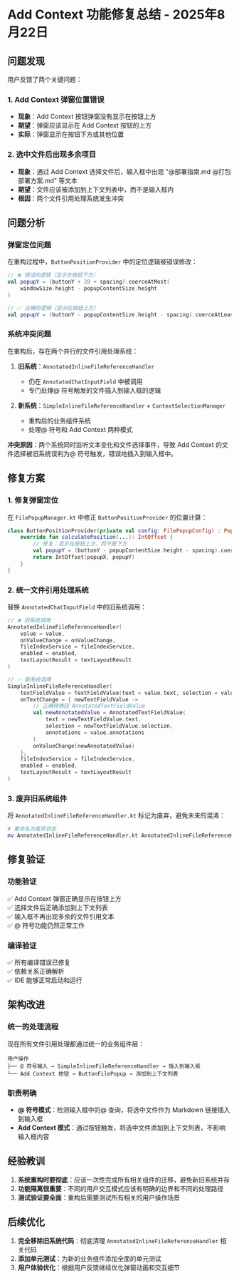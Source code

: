 # Add Context 功能修复总结 - 2025年8月22日

## 问题发现

用户反馈了两个关键问题：

### 1. Add Context 弹窗位置错误
- **现象**：Add Context 按钮弹窗没有显示在按钮上方
- **期望**：弹窗应该显示在 Add Context 按钮的上方
- **实际**：弹窗显示在按钮下方或其他位置

### 2. 选中文件后出现多余项目
- **现象**：通过 Add Context 选择文件后，输入框中出现 "@部署指南.md @打包部署方案.md" 等文本
- **期望**：文件应该被添加到上下文列表中，而不是输入框内
- **根因**：两个文件引用处理系统发生冲突

## 问题分析

### 弹窗定位问题
在重构过程中，`ButtonPositionProvider` 中的定位逻辑被错误修改：

```kotlin
// ❌ 错误的逻辑（显示在按钮下方）
val popupY = (buttonY + 28 + spacing).coerceAtMost(
    windowSize.height - popupContentSize.height
)

// ✅ 正确的逻辑（显示在按钮上方）
val popupY = (buttonY - popupContentSize.height - spacing).coerceAtLeast(0)
```

### 系统冲突问题
在重构后，存在两个并行的文件引用处理系统：

1. **旧系统**：`AnnotatedInlineFileReferenceHandler`
   - 仍在 `AnnotatedChatInputField` 中被调用
   - 专门处理@ 符号触发的文件插入到输入框的逻辑

2. **新系统**：`SimpleInlineFileReferenceHandler` + `ContextSelectionManager`
   - 重构后的业务组件系统
   - 处理@ 符号和 Add Context 两种模式

**冲突原因**：两个系统同时监听文本变化和文件选择事件，导致 Add Context 的文件选择被旧系统误判为@ 符号触发，错误地插入到输入框中。

## 修复方案

### 1. 修复弹窗定位
在 `FilePopupManager.kt` 中修正 `ButtonPositionProvider` 的位置计算：

```kotlin
class ButtonPositionProvider(private val config: FilePopupConfig) : PopupPositionProvider {
    override fun calculatePosition(...): IntOffset {
        // 修复：显示在按钮上方，而不是下方
        val popupY = (buttonY - popupContentSize.height - spacing).coerceAtLeast(0)
        return IntOffset(popupX, popupY)
    }
}
```

### 2. 统一文件引用处理系统
替换 `AnnotatedChatInputField` 中的旧系统调用：

```kotlin
// ❌ 旧系统调用
AnnotatedInlineFileReferenceHandler(
    value = value,
    onValueChange = onValueChange,
    fileIndexService = fileIndexService,
    enabled = enabled,
    textLayoutResult = textLayoutResult
)

// ✅ 新系统调用
SimpleInlineFileReferenceHandler(
    textFieldValue = TextFieldValue(text = value.text, selection = value.selection),
    onTextChange = { newTextFieldValue ->
        // 正确转换回 AnnotatedTextFieldValue
        val newAnnotatedValue = AnnotatedTextFieldValue(
            text = newTextFieldValue.text,
            selection = newTextFieldValue.selection,
            annotations = value.annotations
        )
        onValueChange(newAnnotatedValue)
    },
    fileIndexService = fileIndexService,
    enabled = enabled,
    textLayoutResult = textLayoutResult
)
```

### 3. 废弃旧系统组件
将 `AnnotatedInlineFileReferenceHandler.kt` 标记为废弃，避免未来的混淆：

```bash
# 重命名为废弃状态
mv AnnotatedInlineFileReferenceHandler.kt AnnotatedInlineFileReferenceHandler.kt.deprecated
```

## 修复验证

### 功能验证
✅ Add Context 弹窗正确显示在按钮上方  
✅ 选择文件后正确添加到上下文列表  
✅ 输入框不再出现多余的文件引用文本  
✅ @ 符号功能仍然正常工作

### 编译验证
✅ 所有编译错误已修复  
✅ 依赖关系正确解析  
✅ IDE 能够正常启动和运行

## 架构改进

### 统一的处理流程
现在所有文件引用处理都通过统一的业务组件层：

```
用户操作
├── @ 符号输入 → SimpleInlineFileReferenceHandler → 插入到输入框
└── Add Context 按钮 → ButtonFilePopup → 添加到上下文列表
```

### 职责明确
- **@ 符号模式**：检测输入框中的@ 查询，将选中文件作为 Markdown 链接插入到输入框
- **Add Context 模式**：通过按钮触发，将选中文件添加到上下文列表，不影响输入框内容

## 经验教训

1. **系统重构时要彻底**：应该一次性完成所有相关组件的迁移，避免新旧系统并存
2. **功能隔离很重要**：不同的用户交互模式应该有明确的边界和不同的处理路径
3. **测试验证要全面**：重构后需要测试所有相关的用户操作场景

## 后续优化

1. **完全移除旧系统代码**：彻底清理 `AnnotatedInlineFileReferenceHandler` 相关代码
2. **添加单元测试**：为新的业务组件添加全面的单元测试
3. **用户体验优化**：根据用户反馈继续优化弹窗动画和交互细节